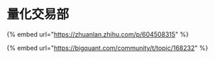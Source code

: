 # 量化交易部

{% embed url="https://zhuanlan.zhihu.com/p/604508315" %}

{% embed url="https://bigquant.com/community/t/topic/168232" %}

